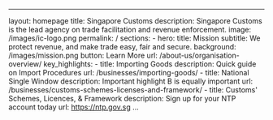 ---
layout: homepage
title: Singapore Customs
description: Singapore Customs is the lead agency on trade facilitation and revenue enforcement.
image: /images/ic-logo.png
permalink: /
sections:
    - hero:
        title: Mission
        subtitle: We protect revenue, and make trade easy, fair and secure.
        background: /images/mission.png
        button: Learn More
        url: /about-us/organisation-overview/
        key_highlights:
            - title: Importing Goods
              description: Quick guide on Import Procedures
              url: /businesses/importing-goods/
            - title: National Single Window
              description: Important highlight B is equally important
              url: /businesses/customs-schemes-licenses-and-framework/
            - title: Customs' Schemes, Licences, & Framework
              description: Sign up for your NTP account today
              url: https://ntp.gov.sg
  ...
